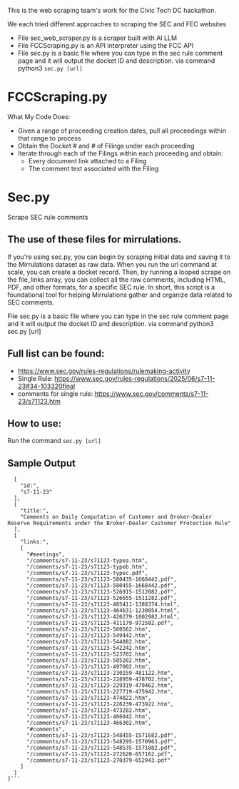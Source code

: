 This is the web scraping team's work for the Civic Tech DC hackathon.

We each tried different approaches to scraping the SEC and FEC websites
- File sec_web_scraper.py is a scraper built with AI LLM
- File FCCScraping.py is an API interpreter using the FCC API 
- File sec.py is a basic file where you can type in the sec rule comment page and it will output the docket ID and description. via command python3 `sec.py [url]`


# FCCScraping.py
What My Code Does:
* Given a range of proceeding creation dates, pull all proceedings within that range to process
* Obtain the Docket # and # of Filings under each proceeding
* Iterate through each of the Filings within each proceeding and obtain:
  * Every document link attached to a Filing
  * The comment text associated with the Filing

# Sec.py
Scrape SEC rule comments
## The use of these files for mirrulations.

If you're using sec.py, you can begin by scraping initial data and saving it to the Mirrulations dataset as raw data. When you run the url command at scale, you can create a docket record. Then, by running a looped scrape on the file_links array, you can collect all the raw comments, including HTML, PDF, and other formats, for a specific SEC rule. In short, this script is a foundational tool for helping Mirrulations gather and organize data related to SEC comments.

File sec.py is a basic file where you can type in the sec rule comment page and it will output the docket ID and description. via command python3 sec.py [url]

## Full list can be found: 
- https://www.sec.gov/rules-regulations/rulemaking-activity
- Single Rule: https://www.sec.gov/rules-regulations/2025/06/s7-11-23#34-103320final
- comments for single rule: https://www.sec.gov/comments/s7-11-23/s71123.htm

## How to use:
Run the command `sec.py [url]`


## Sample Output
```[
  [
    "id:",
    "s7-11-23"
  ],
  [
    "title:",
    "Comments on Daily Computation of Customer and Broker-Dealer Reserve Requirements under the Broker-Dealer Customer Protection Rule"
  ],
  [
    "links:",
    [
      "#meetings",
      "/comments/s7-11-23/s71123-typea.htm",
      "/comments/s7-11-23/s71123-typeb.htm",
      "/comments/s7-11-23/s71123-typec.pdf",
      "/comments/s7-11-23/s71123-580435-1668442.pdf",
      "/comments/s7-11-23/s71123-580455-1668442.pdf",
      "/comments/s7-11-23/s71123-526915-1512082.pdf",
      "/comments/s7-11-23/s71123-526655-1511282.pdf",
      "/comments/s7-11-23/s71123-485411-1388374.html",
      "/comments/s7-11-23/s71123-464631-1230054.html",
      "/comments/s7-11-23/s71123-420279-1002982.html",
      "/comments/s7-11-23/s71123-411179-972582.pdf",
      "/comments/s7-11-23/s71123-560562.htm",
      "/comments/s7-11-23/s71123-549442.htm",
      "/comments/s7-11-23/s71123-544882.htm",
      "/comments/s7-11-23/s71123-542242.htm",
      "/comments/s7-11-23/s71123-523702.htm",
      "/comments/s7-11-23/s71123-505202.htm",
      "/comments/s7-11-23/s71123-497002.htm",
      "/comments/s7-11-23/s71123-230159-481122.htm",
      "/comments/s7-11-23/s71123-228959-478702.htm",
      "/comments/s7-11-23/s71123-229319-479462.htm",
      "/comments/s7-11-23/s71123-227719-475942.htm",
      "/comments/s7-11-23/s71123-474822.htm",
      "/comments/s7-11-23/s71123-226239-473922.htm",
      "/comments/s7-11-23/s71123-473282.htm",
      "/comments/s7-11-23/s71123-466042.htm",
      "/comments/s7-11-23/s71123-466302.htm",
      "#comments",
      "/comments/s7-11-23/s71123-548455-1571682.pdf",
      "/comments/s7-11-23/s71123-548295-1570963.pdf",
      "/comments/s7-11-23/s71123-548535-1571882.pdf",
      "/comments/s7-11-23/s71123-272620-657162.pdf",
      "/comments/s7-11-23/s71123-270379-652943.pdf"
    ]
  ]
]```
